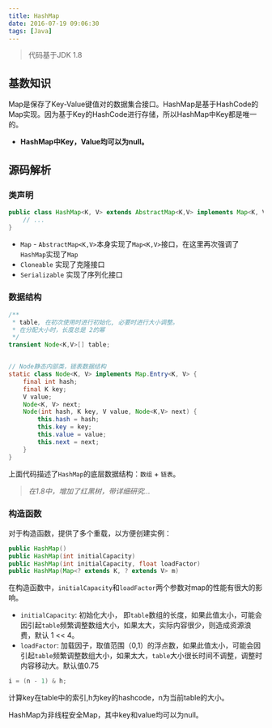 ```yaml
---
title: HashMap
date: 2016-07-19 09:06:30
tags: [Java]
---
```


> 代码基于JDK 1.8


## 基数知识
Map是保存了Key-Value键值对的数据集合接口。HashMap是基于HashCode的Map实现。因为基于Key的HashCode进行存储，所以HashMap中Key都是唯一的。
- **HashMap中Key，Value均可以为null。**

## 源码解析

### 类声明
```java
public class HashMap<K, V> extends AbstractMap<K,V> implements Map<K, V>, Cloneable, Serializable {
    // ...
}
```
* `Map` -  `AbstractMap<K,V>`本身实现了`Map<K,V>`接口，在这里再次强调了`HashMap`实现了`Map`
* `Cloneable`  实现了克隆接口
* `Serializable`  实现了序列化接口

### 数据结构
```java
/**
 * table, 在初次使用时进行初始化, 必要时进行大小调整。
 * 在分配大小时，长度总是 2的幂
 */
transient Node<K,V>[] table;


// Node静态内部类，链表数据结构
static class Node<K, V> implements Map.Entry<K, V> {
    final int hash;
    final K key;
    V value;
    Node<K, V> next;
    Node(int hash, K key, V value, Node<K,V> next) {
        this.hash = hash;
        this.key = key;
        this.value = value;
        this.next = next;
    }
}
```


上面代码描述了`HashMap`的底层数据结构：`数组` + `链表`。 
>*在1.8中，增加了红黑树，带详细研究...*

### 构造函数
对于构造函数，提供了多个重载，以方便创建实例：
```java
public HashMap()
public HashMap(int initialCapacity)
public HashMap(int initialCapacity, float loadFactor)
public HashMap(Map<? extends K, ? extends V> m)
```
在构造函数中，`initialCapacity`和`loadFactor`两个参数对map的性能有很大的影响。
* `initialCapacity`: 初始化大小， 即`table`数组的长度，如果此值太小，可能会因引起`table`频繁调整数组大小，如果太大，实际内容很少，则造成资源浪费，默认 1 << 4。
* `loadFactor`: 加载因子，取值范围（0,1）的浮点数，如果此值太小，可能会因引起`table`频繁调整数组大小，如果太大，`table`大小很长时间不调整，调整时内容移动大。默认值0.75

```java
i = (n - 1) & h;
```
计算key在table中的索引,h为key的hashcode，n为当前table的大小。

HashMap为非线程安全Map，其中key和value均可以为null。